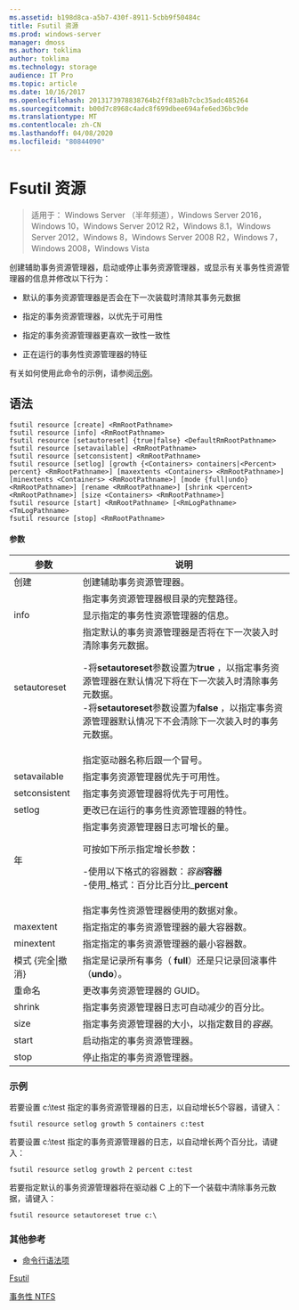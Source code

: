 ```yaml
---
ms.assetid: b198d8ca-a5b7-430f-8911-5cbb9f50484c
title: Fsutil 资源
ms.prod: windows-server
manager: dmoss
ms.author: toklima
author: toklima
ms.technology: storage
audience: IT Pro
ms.topic: article
ms.date: 10/16/2017
ms.openlocfilehash: 2013173978838764b2ff83a8b7cbc35adc485264
ms.sourcegitcommit: b00d7c8968c4adc8f699dbee694afe6ed36bc9de
ms.translationtype: MT
ms.contentlocale: zh-CN
ms.lasthandoff: 04/08/2020
ms.locfileid: "80844090"
---
```

# <a name="fsutil-resource"></a>Fsutil 资源
>适用于： Windows Server （半年频道），Windows Server 2016，Windows 10，Windows Server 2012 R2，Windows 8.1，Windows Server 2012，Windows 8，Windows Server 2008 R2，Windows 7，Windows 2008，Windows Vista

创建辅助事务资源管理器，启动或停止事务资源管理器，或显示有关事务性资源管理器的信息并修改以下行为：

-   默认的事务资源管理器是否会在下一次装载时清除其事务元数据

-   指定的事务资源管理器，以优先于可用性

-   指定的事务资源管理器更喜欢一致性一致性

-   正在运行的事务性资源管理器的特征

有关如何使用此命令的示例，请参阅[示例](#BKMK_examples)。

## <a name="syntax"></a>语法

```
fsutil resource [create] <RmRootPathname>
fsutil resource [info] <RmRootPathname>
fsutil resource [setautoreset] {true|false} <DefaultRmRootPathname>
fsutil resource [setavailable] <RmRootPathname>
fsutil resource [setconsistent] <RmRootPathname>
fsutil resource [setlog] [growth {<Containers> containers|<Percent> percent} <RmRootPathname>] [maxextents <Containers> <RmRootPathname>] [minextents <Containers> <RmRootPathname>] [mode {full|undo} <RmRootPathname>] [rename <RmRootPathname>] [shrink <percent> <RmRootPathname>] [size <Containers> <RmRootPathname>]
fsutil resource [start] <RmRootPathname> [<RmLogPathname> <TmLogPathname>
fsutil resource [stop] <RmRootPathname>
```

#### <a name="parameters"></a>参数

|        参数        |                                                                                                                                                                                                                                        说明                                                                                                                                                                                                                                         |
|-------------------------|--------------------------------------------------------------------------------------------------------------------------------------------------------------------------------------------------------------------------------------------------------------------------------------------------------------------------------------------------------------------------------------------------------------------------------------------------------------------------------------------|
|         创建          |                                                                                                                                                                                                                    创建辅助事务资源管理器。                                                                                                                                                                                                                     |
|    <RmRootPathname>     |                                                                                                                                                                                                        指定事务资源管理器根目录的完整路径。                                                                                                                                                                                                         |
|          info           |                                                                                                                                                                                                            显示指定的事务性资源管理器的信息。                                                                                                                                                                                                            |
|      setautoreset       | 指定默认的事务资源管理器是否将在下一次装入时清除事务元数据。<p>-将**setautoreset**参数设置为**true** ，以指定事务资源管理器在默认情况下将在下一次装入时清除事务元数据。<br />-将**setautoreset**参数设置为**false** ，以指定事务资源管理器默认情况下不会清除下一次装入时的事务元数据。 |
| <DefaultRmRootPathname> |                                                                                                                                                                                                                       指定驱动器名称后跟一个冒号。                                                                                                                                                                                                                        |
|      setavailable       |                                                                                                                                                                                                 指定事务资源管理器优先于可用性。                                                                                                                                                                                                 |
|      setconsistent      |                                                                                                                                                                                                 指定事务资源管理器将优先于可用性。                                                                                                                                                                                                 |
|         setlog          |                                                                                                                                                                                                  更改已在运行的事务性资源管理器的特性。                                                                                                                                                                                                  |
|         年          |                                                                                                  指定事务资源管理器日志可增长的量。<p>可按如下所示指定增长参数：<p>-使用以下格式的容器数：_容器_**容器**<br />-使用_格式：百分比百分比_**percent**                                                                                                   |
|      <containers>       |                                                                                                                                                                                                      指定事务性资源管理器使用的数据对象。                                                                                                                                                                                                       |
|        maxextent        |                                                                                                                                                                                                指定指定的事务资源管理器的最大容器数。                                                                                                                                                                                                |
|        minextent        |                                                                                                                                                                                                指定指定的事务资源管理器的最小容器数。                                                                                                                                                                                                |
|  模式 {完全&#124;撤消}  |                                                                                                                                                                                        指定是记录所有事务（ **full**）还是只记录回滚事件（**undo**）。                                                                                                                                                                                         |
|         重命名          |                                                                                                                                                                                                                  更改事务资源管理器的 GUID。                                                                                                                                                                                                                  |
|         shrink          |                                                                                                                                                                                              指定事务资源管理器日志可自动减少的百分比。                                                                                                                                                                                              |
|          size           |                                                                                                                                                                                              指定事务资源管理器的大小，以指定数目的*容器*。                                                                                                                                                                                               |
|          start          |                                                                                                                                                                                                                    启动指定的事务资源管理器。                                                                                                                                                                                                                    |
|          stop           |                                                                                                                                                                                                                    停止指定的事务资源管理器。                                                                                                                                                                                                                     |

### <a name="examples"></a><a name="BKMK_examples"></a>示例
若要设置 c:\test 指定的事务资源管理器的日志，以自动增长5个容器，请键入：

```
fsutil resource setlog growth 5 containers c:test
```

若要设置 c:\test 指定的事务资源管理器的日志，以自动增长两个百分比，请键入：

```
fsutil resource setlog growth 2 percent c:test
```

若要指定默认的事务资源管理器将在驱动器 C 上的下一个装载中清除事务元数据，请键入：

```
fsutil resource setautoreset true c:\  
```

### <a name="additional-references"></a>其他参考
- [命令行语法项](command-line-syntax-key.md)

[Fsutil](Fsutil.md)

[事务性 NTFS](https://go.microsoft.com/fwlink/?LinkID=165402)


